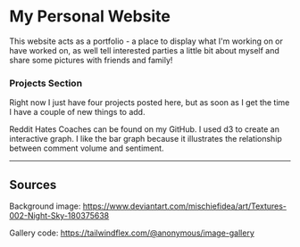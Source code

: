 <h1> My Personal Website </h1>

<p> This website acts as a portfolio - a place to display what I'm working on
or have worked on, as well tell interested parties a little bit about myself
and share some pictures with friends and family!</p>

<h3>
Projects Section
</h3>
<p> Right now I just have four projects posted here, but as soon as I get the 
time I have a couple of new things to add.</p>
<p> Reddit Hates Coaches can be found on my GitHub. I used d3 to create an 
interactive graph. I like the bar graph because it illustrates the relationship
between comment volume and sentiment. </p>

-------
Sources 
-------

Background image:
https://www.deviantart.com/mischiefidea/art/Textures-002-Night-Sky-180375638

Gallery code:
https://tailwindflex.com/@anonymous/image-gallery
